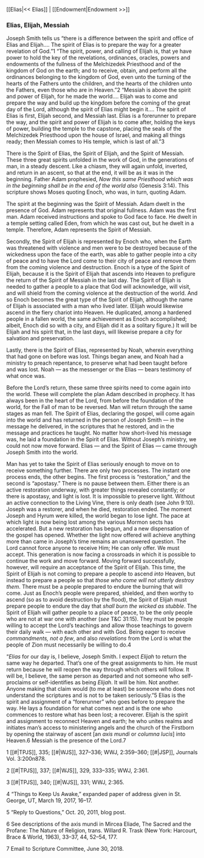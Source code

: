 [[Elias|<< Elias]]  |  [[Endowment|Endowment >>]]

### Elias, Elijah, Messiah
Joseph Smith tells us “there is a difference between the spirit and office of Elias and Elijah…. The spirit of Elias is to prepare the way for a greater revelation of God.”1 “The spirit, power, and calling of Elijah is, that ye have power to hold the key of the revelations, ordinances, oracles, powers and endowments of the fullness of the Melchizedek Priesthood and of the kingdom of God on the earth; and to receive, obtain, and perform all the ordinances belonging to the kingdom of God, even unto the turning of the hearts of the Fathers unto the children, and the hearts of the children unto the Fathers, even those who are in Heaven.”2 “Messiah is above the spirit and power of Elijah, for he made the world…. Elijah was to come and prepare the way and build up the kingdom before the coming of the great day of the Lord, although the spirit of Elias might begin it…. The spirit of Elias is first, Elijah second, and Messiah last. Elias is a forerunner to prepare the way, and the spirit and power of Elijah is to come after, holding the keys of power, building the temple to the capstone, placing the seals of the Melchizedek Priesthood upon the house of Israel, and making all things ready; then Messiah comes to His temple, which is last of all.”3

There is the Spirit of Elias, the Spirit of Elijah, and the Spirit of Messiah. These three great spirits unfolded in the work of God, in the generations of man, in a steady descent. Like a chiasm, they will again unfold, inverted, and return in an ascent, so that at the end, it will be as it was in the beginning. Father Adam prophesied, *Now this same Priesthood which was in the beginning shall be in the end of the world also* (Genesis 3:14). This scripture shows Moses quoting Enoch, who was, in turn, quoting Adam.

The spirit at the beginning was the Spirit of Messiah. Adam dwelt in the presence of God. Adam represents that original fullness. Adam was the first man. Adam received instructions and spoke to God face to face. He dwelt in a temple setting called Eden, from which he was cast out, but he dwelt in a temple. Therefore, Adam represents the Spirit of Messiah.

Secondly, the Spirit of Elijah is represented by Enoch who, when the Earth was threatened with violence and men were to be destroyed because of the wickedness upon the face of the earth, was able to gather people into a city of peace and to have the Lord come to their city of peace and remove them from the coming violence and destruction. Enoch is a type of the Spirit of Elijah, because it is the Spirit of Elijah that ascends into Heaven to prefigure the return of the Spirit of Messiah in the last day. The Spirit of Elijah is needed to gather a people to a place that God will acknowledge, will visit, and will shield from the coming violence at the destruction of the world. And so Enoch becomes the great type of the Spirit of Elijah, although the name of Elijah is associated with a man who lived later. (Elijah would likewise ascend in the fiery chariot into Heaven. He duplicated, among a hardened people in a fallen world, the same achievement as Enoch accomplished; albeit, Enoch did so with a city, and Elijah did it as a solitary figure.) It will be Elijah and his spirit that, in the last days, will likewise prepare a city for salvation and preservation.

Lastly, there is the Spirit of Elias, represented by Noah, wherein everything that had gone on before was lost. Things began anew, and Noah had a ministry to preach repentance, to preserve what had been taught before and was lost. Noah — as the messenger or the Elias — bears testimony of what once was.

Before the Lord’s return, these same three spirits need to come again into the world. These will complete the plan Adam described in prophecy. It has always been in the heart of the Lord, from before the foundation of the world, for the Fall of man to be reversed. Man will return through the same stages as man fell. The Spirit of Elias, declaring the gospel, will come again into the world and has returned in the person of Joseph Smith — in the message he delivered, in the scriptures that he restored, and in the message and practices he taught. No matter how short-lived his message was, he laid a foundation in the Spirit of Elias. Without Joseph’s ministry, we could not now move forward. Elias — and the Spirit of Elias — came through Joseph Smith into the world.

Man has yet to take the Spirit of Elias seriously enough to move on to receive something further. There are only two processes. The instant one process ends, the other begins. The first process is “restoration,” and the second is “apostasy.” There is no pause between them. Either there is an active restoration underway, with greater things revealed constantly; or there is apostasy, and light is lost. It is impossible to preserve light. Without an active connection to the Living Vine, there is only death (see John 9:10). Joseph was a restorer, and when he died, restoration ended. The moment Joseph and Hyrum were killed, the world began to lose light. The pace at which light is now being lost among the various Mormon sects has accelerated. But a new restoration has begun, and a new dispensation of the gospel has opened. Whether the light now offered will achieve anything more than came in Joseph’s time remains an unanswered question. The Lord cannot force anyone to receive Him; He can only offer. We must accept. This generation is now facing a crossroads in which it is possible to continue the work and move forward. Moving forward successfully, however, will require an acceptance of the Spirit of Elijah. This time, the Spirit of Elijah is not coming to prepare a people to ascend *into* Heaven, but instead to prepare a people so that *those who come will not utterly destroy them*. There must be a people prepared to endure the burning that will come. Just as Enoch’s people were prepared, shielded, and then worthy to ascend (so as to avoid destruction by the flood), the Spirit of Elijah must prepare people to endure the day that *shall burn the wicked as stubble*. The Spirit of Elijah will gather people to a place of peace, to be the only people who are not at war one with another (*see* T&C 31:15). They must be people willing to accept the Lord’s teachings and allow those teachings to govern their daily walk — with each other and with God. Being eager to receive *commandments, not a few*, and also *revelations* from the Lord is what the people of Zion must necessarily be willing to do.4

“*Elias* for our day is, I believe, Joseph Smith. I expect *Elijah* to return the same way he departed. That’s one of the great assignments to him. He must return because he will reopen the way through which others will follow. It will be, I believe, the same person as departed and not someone who self-proclaims or self-identifies as being *Elijah*. It will be him. Not another. Anyone making that claim would (to me at least) be someone who does not understand the scriptures and is not to be taken seriously.”5 Elias is the spirit and assignment of a “forerunner” who goes before to prepare the way. He lays a foundation for what comes next and is the one who commences to restore what has been lost; a recoverer. Elijah is the spirit and assignment to reconnect Heaven and earth; he who unites realms and initiates man’s access to ministering angels and the church of the Firstborn by opening the stairway of ascent [an *axis mundi* or *columna lucis*] into Heaven.6 Messiah is the presence of the Lord.7



1
[[#|TPJS]], 335; [[#|WJS]], 327–336; WWJ, 2:359–360; [[#|JSP]], Journals Vol. 3:200n878.


2
[[#|TPJS]], 337; [[#|WJS]], 329, 333–335; WWJ, 2:361.


3
[[#|TPJS]], 340; [[#|WJS]], 331; WWJ, 2:365.


4 “Things to Keep Us Awake,” expanded paper of address given in St. George, UT, March 19, 2017, 16–17.


5 “Reply to Questions,” Oct. 20, 2011, blog post.


6 See descriptions of the axis mundi in Mircea Eliade, The Sacred and the Profane: The Nature of Religion, trans. Willard R. Trask (New York: Harcourt, Brace & World, 1963), 33–37, 44, 52–54, 177.


7 Email to Scripture Committee, June 30, 2018.